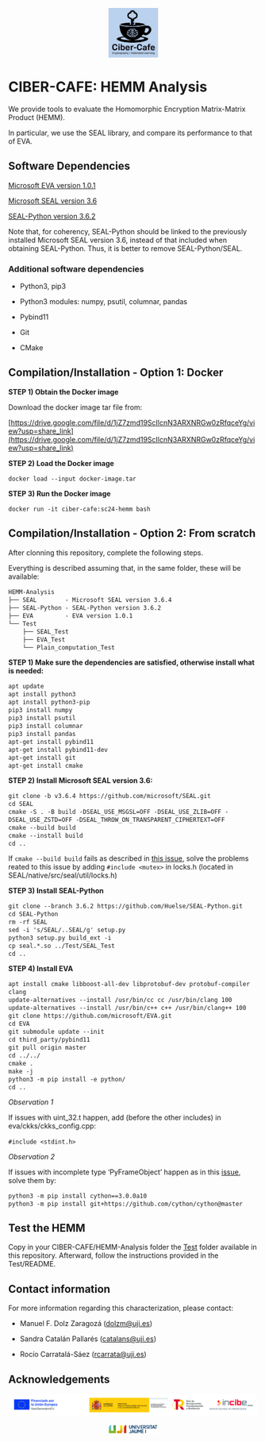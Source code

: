 <p align="center">
  <img src="https://github.com/hpca-uji/CIBER-CAFE/blob/main/LOGOS/CIBER-CAFE_logo.jpeg" width="100" height="100">
</p>

# CIBER-CAFE: HEMM Analysis

We provide tools to evaluate the Homomorphic Encryption Matrix-Matrix Product (HEMM).

In particular, we use the SEAL library, and compare its performance to that of EVA.

## Software Dependencies

[Microsoft EVA version 1.0.1](https://github.com/microsoft/EVA/releases/tag/v1.0.1)

[Microsoft SEAL version 3.6](https://github.com/microsoft/SEAL/tree/3.6.4)

[SEAL-Python version 3.6.2](https://github.com/Huelse/SEAL-Python/tree/3.6.2)

Note that, for coherency, SEAL-Python should be linked to the previously installed Microsoft SEAL version 3.6, instead of that included when obtaining SEAL-Python. Thus, it is better to remove SEAL-Python/SEAL.

### Additional software dependencies

- Python3, pip3
  
- Python3 modules: numpy, psutil, columnar, pandas

- Pybind11

- Git

- CMake

## Compilation/Installation - Option 1: Docker

**STEP 1) Obtain the Docker image**

Download the docker image tar file from:

[https://drive.google.com/file/d/1jZ7zmd19ScIlcnN3ARXNRGw0zRfqceYg/view?usp=share_link](https://drive.google.com/file/d/1jZ7zmd19ScIlcnN3ARXNRGw0zRfqceYg/view?usp=share_link)

**STEP 2) Load the Docker image**

```
docker load --input docker-image.tar
```

**STEP 3) Run the Docker image**

```
docker run -it ciber-cafe:sc24-hemm bash
```

## Compilation/Installation - Option 2: From scratch

After clonning this repository, complete the following steps.

Everything is described assuming that, in the same folder, these will be available:

```
HEMM-Analysis
├── SEAL        - Microsoft SEAL version 3.6.4
├── SEAL-Python - SEAL-Python version 3.6.2
├── EVA         - EVA version 1.0.1
└── Test
    ├── SEAL_Test
    ├── EVA_Test
    └── Plain_computation_Test
```


**STEP 1) Make sure the dependencies are satisfied, otherwise install what is needed:**

```
apt update
apt install python3
apt install python3-pip
pip3 install numpy
pip3 install psutil
pip3 install columnar
pip3 install pandas
apt-get install pybind11
apt-get install pybind11-dev
apt-get install git
apt-get install cmake
```

**STEP 2) Install Microsoft SEAL version 3.6:**

```
git clone -b v3.6.4 https://github.com/microsoft/SEAL.git
cd SEAL
cmake -S . -B build -DSEAL_USE_MSGSL=OFF -DSEAL_USE_ZLIB=OFF -DSEAL_USE_ZSTD=OFF -DSEAL_THROW_ON_TRANSPARENT_CIPHERTEXT=OFF
cmake --build build
cmake --install build
cd ..
```

If `cmake --build build` fails as described in [this issue](https://github.com/microsoft/SEAL/issues/674), solve the problems reated to this issue by adding `#include <mutex>` in locks.h (located in SEAL/native/src/seal/util/locks.h)

**STEP 3) Install SEAL-Python**

```
git clone --branch 3.6.2 https://github.com/Huelse/SEAL-Python.git
cd SEAL-Python
rm -rf SEAL
sed -i 's/SEAL/..SEAL/g' setup.py 
python3 setup.py build_ext -i
cp seal.*.so ../Test/SEAL_Test
cd ..
```

**STEP 4) Install EVA**

```
apt install cmake libboost-all-dev libprotobuf-dev protobuf-compiler clang
update-alternatives --install /usr/bin/cc cc /usr/bin/clang 100
update-alternatives --install /usr/bin/c++ c++ /usr/bin/clang++ 100
git clone https://github.com/microsoft/EVA.git
cd EVA
git submodule update --init
cd third_party/pybind11
git pull origin master
cd ../../
cmake .
make -j
python3 -m pip install -e python/
cd ..
```

*Observation 1*

If issues with uint_32.t happen, add (before the other includes) in eva/ckks/ckks_config.cpp:

`#include <stdint.h>`

*Observation 2*

If issues with incomplete type ‘PyFrameObject’ happen as in this [issue](https://github.com/numpy/numpy/issues/21422), solve them by:

```
python3 -m pip install cython==3.0.0a10 
python3 -m pip install git+https://github.com/cython/cython@master
```

## Test the HEMM

Copy in your CIBER-CAFE/HEMM-Analysis folder the [Test](https://github.com/hpca-uji/CIBER-CAFE/tree/main/HEMM-Analysis/Test) folder available in this repository.
Afterward, follow the instructions provided in the Test/README.

## Contact information

For more information regarding this characterization, please contact:

- Manuel F. Dolz Zaragozá (dolzm@uji.es)

- Sandra Catalán Pallarés (catalans@uji.es)

- Rocío Carratalá-Sáez (rcarrata@uji.es)


## Acknowledgements

<p align="center">
  <img src="https://github.com/hpca-uji/CIBER-CAFE/blob/main/LOGOS/Banner_logos_funding.jpg" width="500">
</p>

<p align="center">
  <img src="https://github.com/rociocarratalasaez/CIBER-CAFE/blob/main/LOGOS/UJI_logo.png" width="100">
</p>

